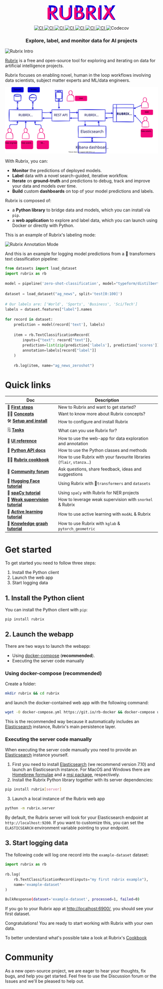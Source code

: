 
<p align="center">
    <img src="docs/images/rubrix_logo.svg" alt="drawing" width="225"/>
</p>

<p align="center">
    <a href="https://github.com/recognai/rubrix/actions">
        <img alt="CI" src="https://github.com/recognai/rubrix/workflows/CI/badge.svg?branch=master&event=push">
    </a>
    <a href="https://pypi.org/project/rubrix/">
        <img alt="CI" src="https://img.shields.io/pypi/v/rubrix.svg?style=flat-square&logo=pypi&logoColor=white">
    </a>
    <a href="https://pypi.org/project/rubrix/">
        <img alt="CI" src="https://img.shields.io/pypi/dm/rubrix">
    </a>
    <a href="https://github.com/ambv/black">
        <img alt="CI" src="https://img.shields.io/badge/code%20style-black-000000.svg?style=flat-square">
    </a>
    <a href="https://twitter.com/recogn_ai">
        <img alt="CI" src="https://img.shields.io/twitter/follow/recogn_ai.svg?style=social&label=Follow">
    </a>
    <a href="https://hub.docker.com/r/recognai/rubrix">
        <img alt="CI" src="https://img.shields.io/docker/pulls/recognai/rubrix">
    </a>
    <a href="https://hub.docker.com/r/recognai/rubrix">
        <img alt="CI" src="https://img.shields.io/docker/v/recognai/rubrix?sort=semver">
    </a>
    <img alt="Codecov" src="https://img.shields.io/codecov/c/github/recognai/rubrix">
</p>

<h3 align="center">Explore, label, and monitor data for AI projects</h3>


![Rubrix Intro](https://github.com/dvsrepo/imgs/blob/main/0shot_explore.gif)

[Rubrix](https://rubrix.ml) is a free and open-source tool for exploring and iterating on data for artificial intelligence projects. 

Rubrix focuses on enabling novel, human in the loop workflows involving data scientists, subject matter experts and ML/data engineers. 

![](docs/images/rubrix_intro.svg)

With Rubrix, you can:

- **Monitor** the predictions of deployed models.
- **Label** data with a novel search-guided, iterative workflow.
- **Iterate** on ****ground-truth**** and predictions to debug, track and improve your data and models over time.
- **Build** custom ****dashboards**** on top of your model predictions and labels.

Rubrix is composed of:

- a **Python library** to bridge data and models, which you can install via `pip`.
- a **web application** to explore and label data, which you can launch using Docker or directly with Python.


This is an example of Rubrix's labeling mode:

![Rubrix Annotation Mode](https://github.com/dvsrepo/imgs/blob/main/rubrix_annotation_mode.gif)

And this is an example for logging model predictions from a 🤗 transformers text classification pipeline:

```python
from datasets import load_dataset
import rubrix as rb

model = pipeline('zero-shot-classification', model="typeform/distilbert-base-uncased-mnli")

dataset = load_dataset("ag_news", split='test[0:100]')

# Our labels are: ['World', 'Sports', 'Business', 'Sci/Tech']
labels = dataset.features["label"].names

for record in dataset:
    prediction = model(record['text'], labels)

    item = rb.TextClassificationRecord(
        inputs={"text": record["text"]},
        prediction=list(zip(prediction['labels'], prediction['scores'])),
        annotation=labels[record["label"]]
    )

    rb.log(item, name="ag_news_zeroshot")
```

# Quick links

| Doc | Description |
|---|---|
| 🚶 **[First steps](https://docs.rubrix.ml/en/stable/index.html#first-steps-with-rubrix)**    | New to Rubrix and want to get started? |
| 👩‍🏫 **[Concepts](https://docs.rubrix.ml/en/stable/getting_started/concepts.html)**   | Want to know more about Rubrix concepts? |
| 🛠️ **[Setup and install](https://docs.rubrix.ml/en/stable/getting_started/setup%26installation.html)**  | How to configure and install Rubrix |
| 🗒️ **[Tasks](https://docs.rubrix.ml/en/stable/getting_started/supported_tasks.html)**  | What can you use Rubrix for? |
| 📱 **[UI reference](https://docs.rubrix.ml/en/stable/reference/rubrix_webapp_reference.html)** | How to use the web-app for data exploration and annotation |
| 🐍 **[Python API docs](https://docs.rubrix.ml/en/stable/reference/python_client_api.html)** | How to use the Python classes and methods |
| 👩‍🍳 **[Rubrix cookbook](https://docs.rubrix.ml/en/stable/guides/cookbook.html)**   | How to use Rubrix with your favourite libraries (`flair`, `stanza`...)  |
| 👋 **[Community forum](https://github.com/recognai/rubrix/discussions)**   | Ask questions, share feedback, ideas and suggestions  |
| 🤗 **[Hugging Face tutorial](https://docs.rubrix.ml/en/stable/tutorials/01-huggingface.html)** | Using Rubrix with 🤗`transformers` and `datasets` |
| 💫 **[spaCy tutorial](https://docs.rubrix.ml/en/stable/tutorials/02-spacy.html)** | Using `spaCy` with Rubrix for NER projects |
| 🐠 **[Weak supervision tutorial](https://docs.rubrix.ml/en/stable/tutorials/04-snorkel.html)** | How to leverage weak supervision with `snorkel` & Rubrix |
| 🤔 **[Active learning tutorial](https://docs.rubrix.ml/en/stable/tutorials/05-active_learning.html)** | How to use active learning with `modAL` & Rubrix |
| 🧪 **[Knowledge graph tutorial](https://docs.rubrix.ml/en/stable/tutorials/03-kglab_pytorch_geometric.html)** | How to use Rubrix with `kglab` & `pytorch_geometric` |

# Get started

To get started you need to follow three steps:

1. Install the Python client
2. Launch the web app
3. Start logging data
   
## 1. Install the Python client

You can install the Python client with `pip`:

```python
pip install rubrix
```

## 2. Launch the webapp

There are two ways to launch the webapp:

- Using [docker-compose](https://docs.docker.com/compose/) (**recommended**).
- Executing the server code manually

### Using docker-compose (recommended)

Create a folder:

```bash
mkdir rubrix && cd rubrix
```

and launch the docker-contained web app with the following command:

```bash
wget -O docker-compose.yml https://git.io/rb-docker && docker-compose up
```

This is the recommended way because it automatically includes an
[Elasticsearch](https://www.elastic.co/elasticsearch/) instance, Rubrix's main persistence layer.

### Executing the server code manually

When executing the server code manually you need to provide an [Elasticsearch](https://www.elastic.co/elasticsearch/) instance yourself.

1. First you need to install
   [Elasticsearch](https://www.elastic.co/guide/en/elasticsearch/reference/7.10/install-elasticsearch.html)
   (we recommend version 7.10) and launch an Elasticsearch instance.
   For MacOS and Windows there are
   [Homebrew formulae](https://www.elastic.co/guide/en/elasticsearch/reference/7.13/brew.html) and a
   [msi package](https://www.elastic.co/guide/en/elasticsearch/reference/current/windows.html), respectively.
2. Install the Rubrix Python library together with its server dependencies:

```bash
pip install rubrix[server]
```

3. Launch a local instance of the Rubrix web app

```bash
python -m rubrix.server
```

By default, the Rubrix server will look for your Elasticsearch endpoint at ``http://localhost:9200``.
If you want to customize this, you can set the ``ELASTICSEARCH`` environment variable pointing to your endpoint.

## 3. Start logging data

The following code will log one record into the `example-dataset` dataset: 

```python
import rubrix as rb

rb.log(
    rb.TextClassificationRecord(inputs="my first rubrix example"),
    name='example-dataset'
)

```

```bash
BulkResponse(dataset='example-dataset', processed=1, failed=0)
```

If you go to your Rubrix app at [http://localhost:6900/](http://localhost:6900/), you should see your first dataset.

Congratulations! You are ready to start working with Rubrix with your own data.

To better understand what's possible take a look at Rubrix's [Cookbook](https://docs.rubrix.ml/en/stable/guides/cookbook.html)

# Community
As a new open-source project, we are eager to hear your thoughts, fix bugs, and help you get started. Feel free to use the Discussion forum or the Issues and we'll be pleased to help out.
